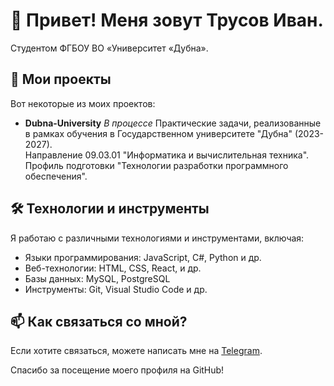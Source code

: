 # 👋 Привет! Меня зовут Трусов Иван.

Студентом ФГБОУ ВО «Университет «Дубна».

## 🚀 Мои проекты

Вот некоторые из моих проектов:

- **Dubna-University**  *В процессе*
  Практические задачи, реализованные в рамках обучения в Государственном университете "Дубна" (2023-2027).  
  Направление 09.03.01 "Информатика и вычислительная техника".  
  Профиль подготовки "Технологии разработки программного обеспечения".


## 🛠️ Технологии и инструменты

Я работаю с различными технологиями и инструментами, включая:

- Языки программирования: JavaScript, С#, Python и др.
- Веб-технологии: HTML, CSS, React, и др.
- Базы данных: MySQL, PostgreSQL
- Инструменты: Git, Visual Studio Code и др.

## 📫 Как связаться со мной?

Если хотите связаться, можете написать мне на [Telegram](https://t.me/ves1de).

Спасибо за посещение моего профиля на GitHub!
